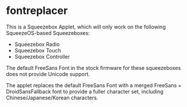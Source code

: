 # fontreplacer

This is a Squeezebox Applet, which will only work on the following SqueezeOS-based Squeezeboxes:
* Squeezebox Radio
* Squeezebox Touch
* Squeezebox Controller

The default FreeSans Font in the stock firmware for these squeezeboxes does not provide Unicode support.

The applet replaces the default FreeSans Font with a merged FreeSans + DroidSansFallback font to provide a fuller character set, including Chinese/Japanese/Korean characters.
